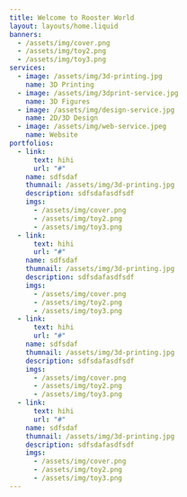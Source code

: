 ```yaml
---
title: Welcome to Rooster World
layout: layouts/home.liquid
banners:
  - /assets/img/cover.png
  - /assets/img/toy2.png
  - /assets/img/toy3.png
services:
  - image: /assets/img/3d-printing.jpg
    name: 3D Printing
  - image: /assets/img/3dprint-service.jpg
    name: 3D Figures
  - image: /assets/img/design-service.jpg
    name: 2D/3D Design
  - image: /assets/img/web-service.jpeg
    name: Website
portfolios:
  - link:
      text: hihi
      url: "#"
    name: sdfsdaf
    thumnail: /assets/img/3d-printing.jpg
    description: sdfsdafasdfsdf
    imgs:
      - /assets/img/cover.png
      - /assets/img/toy2.png
      - /assets/img/toy3.png
  - link:
      text: hihi
      url: "#"
    name: sdfsdaf
    thumnail: /assets/img/3d-printing.jpg
    description: sdfsdafasdfsdf
    imgs:
      - /assets/img/cover.png
      - /assets/img/toy2.png
      - /assets/img/toy3.png
  - link:
      text: hihi
      url: "#"
    name: sdfsdaf
    thumnail: /assets/img/3d-printing.jpg
    description: sdfsdafasdfsdf
    imgs:
      - /assets/img/cover.png
      - /assets/img/toy2.png
      - /assets/img/toy3.png
  - link:
      text: hihi
      url: "#"
    name: sdfsdaf
    thumnail: /assets/img/3d-printing.jpg
    description: sdfsdafasdfsdf
    imgs:
      - /assets/img/cover.png
      - /assets/img/toy2.png
      - /assets/img/toy3.png
---
```

